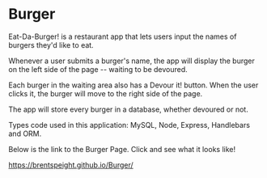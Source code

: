 # Burger
Eat-Da-Burger! is a restaurant app that lets users input the names of burgers they'd like to eat.


Whenever a user submits a burger's name, the app will display the burger on the left side of the page -- waiting to be devoured.


Each burger in the waiting area also has a Devour it! button. When the user clicks it, the burger will move to the right side of the page.


The app will store every burger in a database, whether devoured or not.

Types code used in this application: MySQL, Node, Express, Handlebars and ORM.

Below is the link to the Burger Page. Click and see what it looks like!

https://brentspeight.github.io/Burger/

